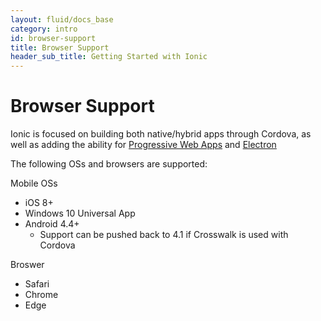 ```yaml
---
layout: fluid/docs_base
category: intro
id: browser-support
title: Browser Support
header_sub_title: Getting Started with Ionic
---
```


# Browser Support

Ionic is focused on building both native/hybrid apps through Cordova, as well as
adding the ability for [Progressive Web
Apps](/docs/resources/progressive-web-apps/) and
[Electron](http://electron.atom.io)

The following OSs and browsers are supported:

Mobile OSs

* iOS 8+
* Windows 10 Universal App
* Android 4.4+
  * Support can be pushed back to 4.1 if Crosswalk is used with Cordova

Broswer

* Safari
* Chrome
* Edge
